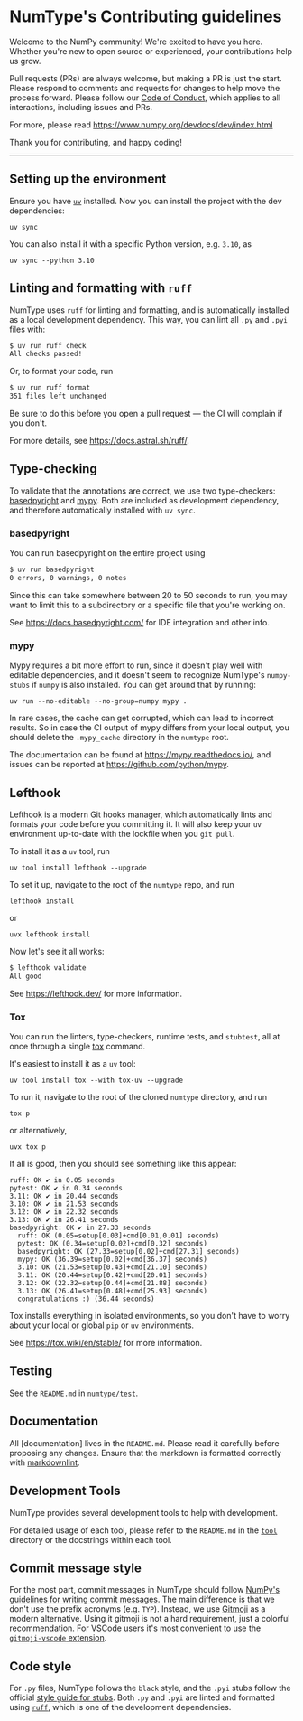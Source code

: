 # NumType's Contributing guidelines

Welcome to the NumPy community! We're excited to have you here. Whether
you're new to open source or experienced, your contributions help us
grow.

Pull requests (PRs) are always welcome, but making a PR is just the
start. Please respond to comments and requests for changes to help move
the process forward. Please follow our [Code of
Conduct](https://numpy.org/code-of-conduct/), which applies to all
interactions, including issues and PRs.

For more, please read <https://www.numpy.org/devdocs/dev/index.html>

Thank you for contributing, and happy coding!

______________________________________________________________________

## Setting up the environment

Ensure you have [`uv`](https://docs.astral.sh/uv/getting-started/installation/)
installed. Now you can install the project with the dev dependencies:

```shell
uv sync
```

You can also install it with a specific Python version, e.g. `3.10`, as

```shell
uv sync --python 3.10
```

## Linting and formatting with `ruff`

NumType uses `ruff` for linting and formatting, and is automatically installed
as a local development dependency. This way, you can lint all `.py` and `.pyi`
files with:

```bash
$ uv run ruff check
All checks passed!
```

Or, to format your code, run

```bash
$ uv run ruff format
351 files left unchanged
```

Be sure to do this before you open a pull request — the CI will complain
if you don't.

For more details, see <https://docs.astral.sh/ruff/>.

## Type-checking

To validate that the annotations are correct, we use two type-checkers:
[basedpyright](https://github.com/detachhead/basedpyright) and
[mypy](https://github.com/python/mypy). Both are included as development
dependency, and therefore automatically installed with `uv sync`.

### basedpyright

You can run basedpyright on the entire project using

```bash
$ uv run basedpyright
0 errors, 0 warnings, 0 notes
```

Since this can take somewhere between 20 to 50 seconds to run, you may want to
limit this to a subdirectory or a specific file that you're working on.

See <https://docs.basedpyright.com/> for IDE integration and other info.

### mypy

Mypy requires a bit more effort to run, since it doesn't play well with
editable dependencies, and it doesn't seem to recognize NumType's `numpy-stubs`
if `numpy` is also installed. You can get around that by running:

```shell
uv run --no-editable --no-group=numpy mypy .
```

In rare cases, the cache can get corrupted, which can lead to incorrect
results. So in case the CI output of mypy differs from your local output, you
should delete the `.mypy_cache` directory in the `numtype` root.

The documentation can be found at <https://mypy.readthedocs.io/>, and issues can
be reported at <https://github.com/python/mypy>.

## Lefthook

Lefthook is a modern Git hooks manager, which automatically lints and formats
your code before you committing it. It will also keep your `uv` environment
up-to-date with the lockfile when you `git pull`.

To install it as a `uv` tool, run

```shell
uv tool install lefthook --upgrade
```

To set it up, navigate to the root of the `numtype` repo, and run

```shell
lefthook install
```

or

```shell
uvx lefthook install
```

Now let's see it all works:

```bash
$ lefthook validate
All good
```

See <https://lefthook.dev/> for more information.

### Tox

You can run the linters, type-checkers, runtime tests, and `stubtest`, all at
once through a single [tox](https://github.com/tox-dev/tox) command.

It's easiest to install it as a `uv` tool:

```shell
uv tool install tox --with tox-uv --upgrade
```

To run it, navigate to the root of the cloned `numtype` directory, and run

```shell
tox p
```

or alternatively,

```shell
uvx tox p
```

If all is good, then you should see something like this appear:

```plaintext
ruff: OK ✔ in 0.05 seconds
pytest: OK ✔ in 0.34 seconds
3.11: OK ✔ in 20.44 seconds
3.10: OK ✔ in 21.53 seconds
3.12: OK ✔ in 22.32 seconds
3.13: OK ✔ in 26.41 seconds
basedpyright: OK ✔ in 27.33 seconds
  ruff: OK (0.05=setup[0.03]+cmd[0.01,0.01] seconds)
  pytest: OK (0.34=setup[0.02]+cmd[0.32] seconds)
  basedpyright: OK (27.33=setup[0.02]+cmd[27.31] seconds)
  mypy: OK (36.39=setup[0.02]+cmd[36.37] seconds)
  3.10: OK (21.53=setup[0.43]+cmd[21.10] seconds)
  3.11: OK (20.44=setup[0.42]+cmd[20.01] seconds)
  3.12: OK (22.32=setup[0.44]+cmd[21.88] seconds)
  3.13: OK (26.41=setup[0.48]+cmd[25.93] seconds)
  congratulations :) (36.44 seconds)
```

Tox installs everything in isolated environments, so you don't have to worry
about your local or global `pip` or `uv` environments.

See <https://tox.wiki/en/stable/> for more information.

## Testing

See the `README.md` in [`numtype/test`][test-docs].

## Documentation

All [documentation] lives in the `README.md`. Please read it carefully
before proposing any changes. Ensure that the markdown is formatted correctly
with [markdownlint](https://github.com/DavidAnson/markdownlint/tree/main).

## Development Tools

NumType provides several development tools to help with development.

For detailed usage of each tool, please refer to the `README.md`
in the [`tool`][tool-docs] directory or the docstrings within each tool.

## Commit message style

For the most part, commit messages in NumType should follow
[NumPy's guidelines for writing commit messages][numpy-commit-style].
The main difference is that we don't use the prefix acronyms (e.g. `TYP`).
Instead, we use [Gitmoji](https://gitmoji.dev/) as a modern alternative.
Using it gitmoji is not a hard requirement, just a colorful recommendation.
For VSCode users it's most convenient to use the
[`gitmoji-vscode` extension](https://github.com/seatonjiang/gitmoji-vscode).

## Code style

For `.py` files, NumType follows the `black` style, and the `.pyi` stubs follow
the official [style guide for stubs][stub-style].
Both `.py` and `.pyi` are linted and formatted using [`ruff`][ruff], which is
one of the development dependencies.

[numpy-commit-style]: https://numpy.org/devdocs/dev/development_workflow.html#writing-the-commit-message
[ruff]: https://docs.astral.sh/ruff/
[stub-style]: https://typing.python.org/en/latest/guides/writing_stubs.html#style-guide
[test-docs]: https://github.com/numpy/numtype/tree/main/test
[tool-docs]: https://github.com/numpy/numtype/tree/main/tool
